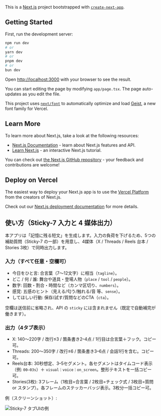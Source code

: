 This is a [Next.js](https://nextjs.org) project bootstrapped with [`create-next-app`](https://nextjs.org/docs/app/api-reference/cli/create-next-app).

## Getting Started

First, run the development server:

```bash
npm run dev
# or
yarn dev
# or
pnpm dev
# or
bun dev
```

Open [http://localhost:3000](http://localhost:3000) with your browser to see the result.

You can start editing the page by modifying `app/page.tsx`. The page auto-updates as you edit the file.

This project uses [`next/font`](https://nextjs.org/docs/app/building-your-application/optimizing/fonts) to automatically optimize and load [Geist](https://vercel.com/font), a new font family for Vercel.

## Learn More

To learn more about Next.js, take a look at the following resources:

- [Next.js Documentation](https://nextjs.org/docs) - learn about Next.js features and API.
- [Learn Next.js](https://nextjs.org/learn) - an interactive Next.js tutorial.

You can check out [the Next.js GitHub repository](https://github.com/vercel/next.js) - your feedback and contributions are welcome!

## Deploy on Vercel

The easiest way to deploy your Next.js app is to use the [Vercel Platform](https://vercel.com/new?utm_medium=default-template&filter=next.js&utm_source=create-next-app&utm_campaign=create-next-app-readme) from the creators of Next.js.

Check out our [Next.js deployment documentation](https://nextjs.org/docs/app/building-your-application/deploying) for more details.

## 使い方（Sticky-7 入力と 4 媒体出力）

本アプリは「記憶に残る短文」を生成します。入力の負荷を下げるため、5つの補助質問（Sticky-7 の一部）を用意し、4媒体（X / Threads / Reels 台本 / Stories 3枚）で同時出力します。

### 入力（すべて任意・空欄可）
- 今日をひと言: 合言葉（7〜12文字）に相当（`tagline`）。
- どこ / 何 / 誰: 舞台や道具・登場人物（`place` / `tool` / `people`）。
- 数字: 回数・割合・時間など（カンマ区切り、`numbers`）。
- 感覚: 五感のヒント（見える/匂う/触れる/音 等、`sense`）。
- してほしい行動: 保存/試す/質問などのCTA（`cta`）。

空欄は送信前に省略され、API の `sticky` には含まれません（既定で自動補完が働きます）。

### 出力（4タブ表示）
- X: 140〜220字 / 改行≤3 / 箇条書き2–4点 / 1行目は合言葉＋フック。コピー可。
- Threads: 200〜350字 / 改行≤6 / 箇条書き3–6点 / 会話1行を含む。コピー可。
- Reels台本: 30秒想定、3–5セグメント。各セグメントはタイムコード表示（例: `00–03s`）＋ `visual｜voice｜on_screen`。整形テキストを一括コピー可。
- Stories(3枚): 3フレーム（1枚目=合言葉 / 2枚目=チェック式 / 3枚目=質問 or スタンプ）。各フレームのステッカーバッジ表示。3枚分一括コピー可。

例（スクリーンショット）:

![Sticky-7 タブUIの例](docs/img/sutomemo-sticky-tabs.png)

